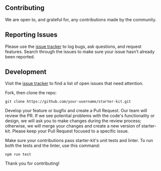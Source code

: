 ## Contributing

We are open to, and grateful for, any contributions made by the community.

## Reporting Issues

Please use the [issue tracker](https://github.com/DomoApps/starter-kit/issues) to log bugs, ask questions, and request features. Search through the issues to make sure your issue hasn’t already been reported.

## Development

Visit the [issue tracker](https://github.com/DomoApps/starter-kit/issues) to find a list of open issues that need attention.

Fork, then clone the repo:

```
git clone https://github.com/your-username/starter-kit.git
```

Develop your feature or bugfix and create a Pull Request. Our team will review the PR. If we see potential problems with the code's functionality or design, we will ask you to make changes during the review process; otherwise, we will merge your changes and create a new version of starter-kit. Please keep your Pull Request focused to a specific issue.

Make sure your contributions pass starter-kit's unit tests and linter. To run both the tests and the linter, use this command:

```
npm run test
```

Thank you for contributing!
